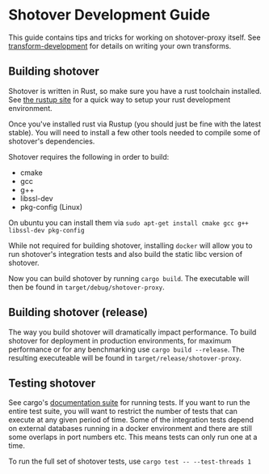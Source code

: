 # Shotover Development Guide

This guide contains tips and tricks for working on shotover-proxy itself. 
See [transform-development](transform-development.md) for details on writing your own transforms.

## Building shotover
Shotover is written in Rust, so make sure you have a rust toolchain installed. See [the rustup site](https://rustup.rs/) for a quick way to setup your
rust development environment.

Once you've installed rust via Rustup (you should just be fine with the latest stable). You will need to install a few other tools
needed to compile some of shotover's dependencies. 

Shotover requires the following in order to build:

* cmake
* gcc
* g++
* libssl-dev
* pkg-config (Linux)

On ubuntu you can install them via `sudo apt-get install cmake gcc g++ libssl-dev pkg-config`

While not required for building shotover, installing `docker` will allow you to run shotover's integration tests and also build
the static libc version of shotover. 

Now you can build shotover by running `cargo build`. The executable will then be found in `target/debug/shotover-proxy`.

## Building shotover (release)
The way you build shotover will dramatically impact performance. To build shotover for deployment in production environments, for maximum performance 
or for any benchmarking use `cargo build --release`. The resulting executeable will be found in `target/release/shotover-proxy`. 

## Testing shotover
See cargo's [documentation suite](https://doc.rust-lang.org/cargo/commands/cargo-test.html) for running tests. If you want to run the entire test suite,
you will want to restrict the number of tests that can execute at any given period of time. Some of the integration tests depend on 
external databases running in a docker environment and there are still some overlaps in port numbers etc. This means tests can only run one at a time.

To run the full set of shotover tests, use `cargo test -- --test-threads 1`

